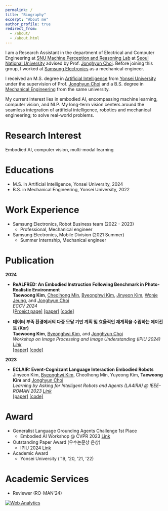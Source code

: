 ```yaml
---
permalink: /
title: "Biography"
excerpt: "About me"
author_profile: true
redirect_from: 
  - /about/
  - /about.html
---
```


I am a Research Assistant in the department of Electrical and Computer Engineering at [SNU Machine Perception and Reasoning Lab](https://snumprlab.github.io/) at [Seoul National University](https://en.snu.ac.kr/) advised by Prof. [Jonghyun Choi](http://ppolon.github.io/). Before joining this group, I worked at [Samsung Electronics](https://www.samsung.com/us/) as a mechanical engineer.

I received an M.S. degree in [Artificial Intelligence](https://ai.yonsei.ac.kr/eng/index.php) from [Yonsei University](https://www.yonsei.ac.kr/en_sc/index.jsp)
under the supervision of Prof. [Jonghyun Choi](http://ppolon.github.io/)
and a B.S. degree in [Mechanical Engineering](https://me.yonsei.ac.kr/me_en/index.do) from the same university.

My current interest lies in embodied AI, encompassing machine learning, computer vision, and NLP. My long-term vision centers around the seamless integration of artificial intelligence, robotics and mechanical engineering; to solve real-world problems.

Research Interest
======
Embodied AI, computer vision, multi-modal learning

Educations
======
<!-- * (tentative) Ph.D. Student in Electrical and Computer Engineering, Seoul National University, 2024 - _Current_ -->
* M.S. in Artificial Intelligence, Yonsei University, 2024
* B.S. in Mechanical Engineering, Yonsei University, 2022

Work Experience
======
* Samsung Electronics, Robot Business team (2022 - 2023)
  * Professional, Mechanical engineer
* Samsung Electronics, Mobile Division (2021 Summer)
  * Summer Internship, Mechanical engineer

Publication
======
**2024**
- **ReALFRED: An Embodied Instruction Following Benchmark in Photo-Realistic Environment**  \
**Taewoong Kim**, [Cheolhong Min](https://mch0916.github.io/), [Byeonghwi Kim](https://bhkim94.github.io/), [Jinyeon Kim](http://jinyeonkim.notion.site), [Wonje Jeung](https://cryinginitial.github.io/), and [Jonghyun Choi](http://ppolon.github.io/)  
_ECCV 2024_  
[[Proejct page]](https://twoongg.github.io/projects/realfred/) [[paper]](https://arxiv.org/abs/2407.18550) [[code]](https://github.com/snumprlab/realfred)


<!-- - **Multi-Modal Grounded Planning and Efficient Replanning For Learning Embodied Agents with A Few Examples**  \ -->
- **데이터 부족 환경에서의 다중 모달 기반 계획 및 효율적인 재계획을 수립하는 에이전트 (Kor)**  \
**Taewoong Kim**, [Byeonghwi Kim](https://bhkim94.github.io/), and [Jonghyun Choi](http://ppolon.github.io/)  
_Workshop on Image Processing and Image Understanding (IPIU 2024) [Link](http://www.ipiu.or.kr/)_  
[[paper]](http://to-be-appeared) [[code]](http://to-be-appeared)


**2023**

- **ECLAIR: Event-Cognizant Language Interaction Embodied Robots**  
Jinyeon Kim, [Byeonghwi Kim](https://bhkim94.github.io/), Cheolhong Min, Yuyeong Kim, **Taewoong Kim** and [Jonghyun Choi](http://ppolon.github.io/)  
_Learning by Asking for Intelligent Robots and Agents (LA4IRA) @ IEEE-ROMAN 2023 [Link](https://la4ira.github.io/index.html)_  
[[paper]](http://to-be-appeared) [[code]](http://to-be-appeared)


Award
======
* Generalist Language Grounding Agents Challenge 1st Place
  *   Embodied AI Workshop @ CVPR 2023 [Link](https://askforalfred.com/EAI23/)
* Outstanding Paper Award (우수논문상 은상)
  *   IPIU 2024 [Link](http://to-be-appeared)
* Academic Award
  * Yonsei University ('19, '20, '21, '22)


Academic Services
======
* Reviewer (RO-MAN'24)


<!-- Default Statcounter code for Main Bio
https://twoongg.github.io/ -->
<script type="text/javascript">
  var sc_project=13027478; 
  var sc_invisible=1; 
  var sc_security="88ea2f2a"; 
  </script>
  <script type="text/javascript"
  src="https://www.statcounter.com/counter/counter.js"
  async></script>
  <noscript><div class="statcounter"><a title="Web Analytics"
  href="https://statcounter.com/" target="_blank"><img
  class="statcounter"
  src="https://c.statcounter.com/13027478/0/88ea2f2a/1/"
  alt="Web Analytics"
  referrerPolicy="no-referrer-when-downgrade"></a></div></noscript>
  <!-- End of Statcounter Code -->


